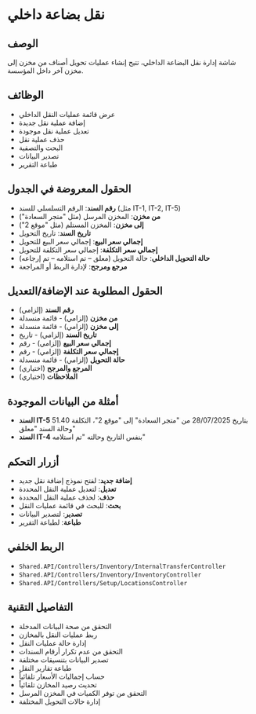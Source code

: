# نقل بضاعة داخلي

## الوصف
شاشة إدارة نقل البضاعة الداخلي، تتيح إنشاء عمليات تحويل أصناف من مخزن إلى مخزن آخر داخل المؤسسة.

## الوظائف
- عرض قائمة عمليات النقل الداخلي
- إضافة عملية نقل جديدة
- تعديل عملية نقل موجودة
- حذف عملية نقل
- البحث والتصفية
- تصدير البيانات
- طباعة التقرير

## الحقول المعروضة في الجدول
- **رقم السند**: الرقم التسلسلي للسند (مثل IT-1, IT-2, IT-5)
- **من مخزن**: المخزن المرسل (مثل "متجر السعادة")
- **إلى مخزن**: المخزن المستلم (مثل "موقع 2")
- **تاريخ السند**: تاريخ التحويل
- **إجمالي سعر البيع**: إجمالي سعر البيع للتحويل
- **إجمالي سعر التكلفة**: إجمالي سعر التكلفة للتحويل
- **حالة التحويل الداخلي**: حالة التحويل (معلق – تم استلامه – تم إرجاعه)
- **مرجع ومرجح**: لإدارة الربط أو المراجعة

## الحقول المطلوبة عند الإضافة/التعديل
- **رقم السند** (إلزامي)
- **من مخزن** (إلزامي) - قائمة منسدلة
- **إلى مخزن** (إلزامي) - قائمة منسدلة
- **تاريخ السند** (إلزامي) - تاريخ
- **إجمالي سعر البيع** (إلزامي) - رقم
- **إجمالي سعر التكلفة** (إلزامي) - رقم
- **حالة التحويل** (إلزامي) - قائمة منسدلة
- **المرجع والمرجح** (اختياري)
- **الملاحظات** (اختياري)

## أمثلة من البيانات الموجودة
- **السند IT-5** بتاريخ 28/07/2025 من "متجر السعادة" إلى "موقع 2"، التكلفة 51.40 وحالة السند "معلق"
- **السند IT-4** بنفس التاريخ وحالته "تم استلامه"

## أزرار التحكم
- **إضافة جديد**: لفتح نموذج إضافة نقل جديد
- **تعديل**: لتعديل عملية النقل المحددة
- **حذف**: لحذف عملية النقل المحددة
- **بحث**: للبحث في قائمة عمليات النقل
- **تصدير**: لتصدير البيانات
- **طباعة**: لطباعة التقرير

## الربط الخلفي
- `Shared.API/Controllers/Inventory/InternalTransferController`
- `Shared.API/Controllers/Inventory/InventoryController`
- `Shared.API/Controllers/Setup/LocationsController`

## التفاصيل التقنية
- التحقق من صحة البيانات المدخلة
- ربط عمليات النقل بالمخازن
- إدارة حالة عمليات النقل
- التحقق من عدم تكرار أرقام السندات
- تصدير البيانات بتنسيقات مختلفة
- طباعة تقارير النقل
- حساب إجماليات الأسعار تلقائياً
- تحديث رصيد المخازن تلقائياً
- التحقق من توفر الكميات في المخزن المرسل
- إدارة حالات التحويل المختلفة

